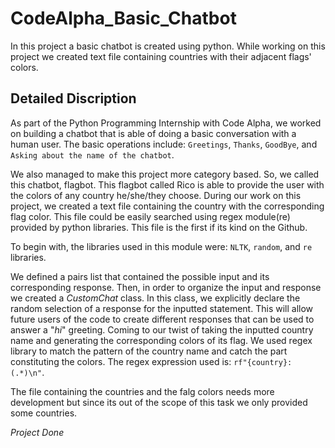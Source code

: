 # CodeAlpha_Basic_Chatbot
In this project a basic chatbot is created using python. While working on this project we created text file containing countries with their adjacent flags' colors.
## Detailed Discription
As part of the Python Programming Internship with Code Alpha, we worked on building a chatbot that is able of doing a basic conversation with a human user. The basic operations include: `Greetings`, `Thanks`, `GoodBye`, and `Asking about the name of the chatbot`.

We also managed to make this project more category based. So, we called this chatbot, flagbot. This flagbot called Rico is able to provide the user with the colors of any country he/she/they choose. During our work on this project, we created a text file containing the country with the corresponding flag color. This file could be easily searched using regex module(re) provided by python libraries. This file is the first if its kind on the Github.

To begin with, the libraries used in this module were: `NLTK`, `random`, and `re` libraries. 

We defined a pairs list that contained the possible input and its corresponding response. Then, in order to organize the input and response we created a _CustomChat_ class. In this class, we explicitly declare the random selection of a response for the inputted statement. This will allow future users of the code to create different responses that can be used to answer a "*hi*" greeting. Coming to our twist of taking the inputted country name and generating the corresponding colors of its flag. We used regex library to match the pattern of the country name and catch the part constituting the colors. The regex expression used is: `rf"{country}:(.*)\n"`.

The file containing the countries and the falg colors needs more development but since its out of the scope of this task we only provided some countries.

_Project Done_
